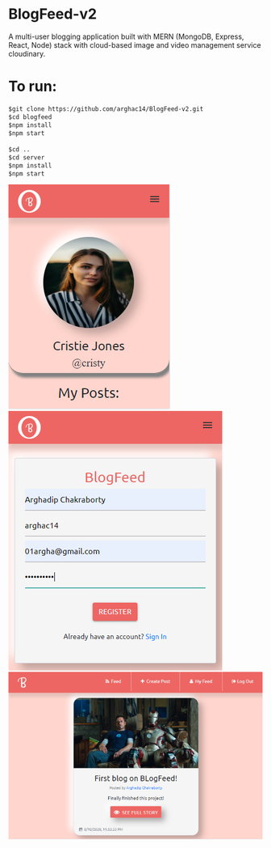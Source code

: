 # BlogFeed-v2
A multi-user blogging application built with MERN (MongoDB, Express, React, Node) stack with cloud-based image and video management service cloudinary.

# To run:

```
$git clone https://github.com/arghac14/BlogFeed-v2.git
$cd blogfeed
$npm install
$npm start

$cd ..
$cd server
$npm install
$npm start

```
![](https://github.com/arghac14/BlogFeed-v2/blob/master/snapshots/Capture1.PNG)
![](https://github.com/arghac14/BlogFeed-v2/blob/master/snapshots/Capture2.PNG)
![](https://github.com/arghac14/BlogFeed-v2/blob/master/snapshots/Capture3.PNG)

